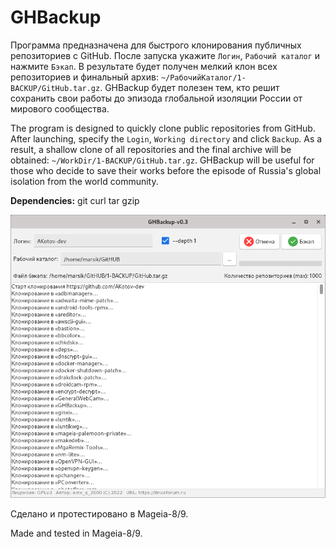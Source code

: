 # GHBackup
Программа предназначена для быстрого клонирования публичных репозиториев с GitHub. После запуска укажите `Логин`, `Рабочий каталог` и нажмите `Бэкап`. В результате будет получен мелкий клон всех репозиториев и финальный архив: `~/РабочийКаталог/1-BACKUP/GitHub.tar.gz`. GHBackup будет полезен тем, кто решит сохранить свои работы до эпизода глобальной изоляции России от мирового сообщества.

The program is designed to quickly clone public repositories from GitHub. After launching, specify the `Login`, `Working directory` and click `Backup`. As a result, a shallow clone of all repositories and the final archive will be obtained: `~/WorkDir/1-BACKUP/GitHub.tar.gz`. GHBackup will be useful for those who decide to save their works before the episode of Russia's global isolation from the world community.  
  
**Dependencies:** git curl tar gzip
  
![](https://github.com/AKotov-dev/GHBackup/blob/main/ScreenShots/GHBackup-4.png)  
  
Сделано и протестировано в Mageia-8/9.  
  
Made and tested in Mageia-8/9.